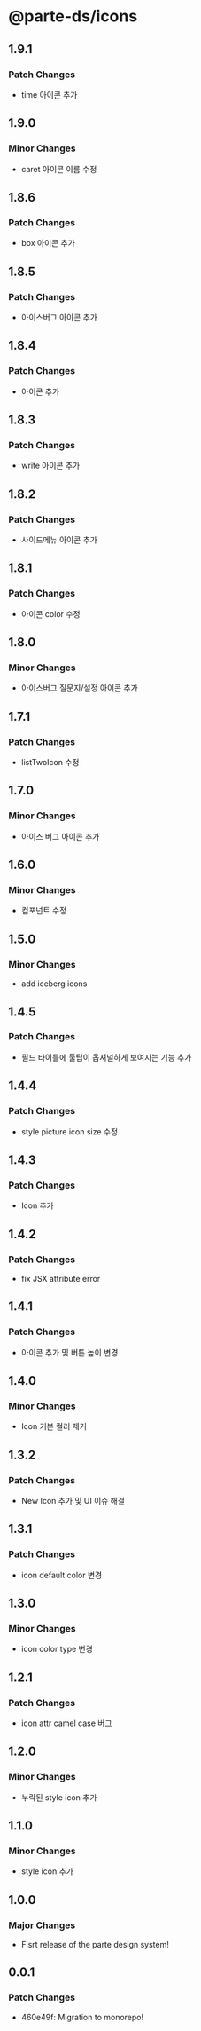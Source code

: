 # @parte-ds/icons

## 1.9.1

### Patch Changes

- time 아이콘 추가

## 1.9.0

### Minor Changes

- caret 아이콘 이름 수정

## 1.8.6

### Patch Changes

- box 아이콘 추가

## 1.8.5

### Patch Changes

- 아이스버그 아이콘 추가

## 1.8.4

### Patch Changes

- 아이콘 추가

## 1.8.3

### Patch Changes

- write 아이콘 추가

## 1.8.2

### Patch Changes

- 사이드메뉴 아이콘 추가

## 1.8.1

### Patch Changes

- 아이콘 color 수정

## 1.8.0

### Minor Changes

- 아이스버그 질문지/설정 아이콘 추가

## 1.7.1

### Patch Changes

- listTwoIcon 수정

## 1.7.0

### Minor Changes

- 아이스 버그 아이콘 추가

## 1.6.0

### Minor Changes

- 컴포넌트 수정

## 1.5.0

### Minor Changes

- add iceberg icons

## 1.4.5

### Patch Changes

- 필드 타이틀에 툴팁이 옵셔널하게 보여지는 기능 추가

## 1.4.4

### Patch Changes

- style picture icon size 수정

## 1.4.3

### Patch Changes

- Icon 추가

## 1.4.2

### Patch Changes

- fix JSX attribute error

## 1.4.1

### Patch Changes

- 아이콘 추가 및 버튼 높이 변경

## 1.4.0

### Minor Changes

- Icon 기본 컬러 제거

## 1.3.2

### Patch Changes

- New Icon 추가 및 UI 이슈 해결

## 1.3.1

### Patch Changes

- icon default color 변경

## 1.3.0

### Minor Changes

- icon color type 변경

## 1.2.1

### Patch Changes

- icon attr camel case 버그

## 1.2.0

### Minor Changes

- 누락된 style icon 추가

## 1.1.0

### Minor Changes

- style icon 추가

## 1.0.0

### Major Changes

- Fisrt release of the parte design system!

## 0.0.1

### Patch Changes

- 460e49f: Migration to monorepo!
